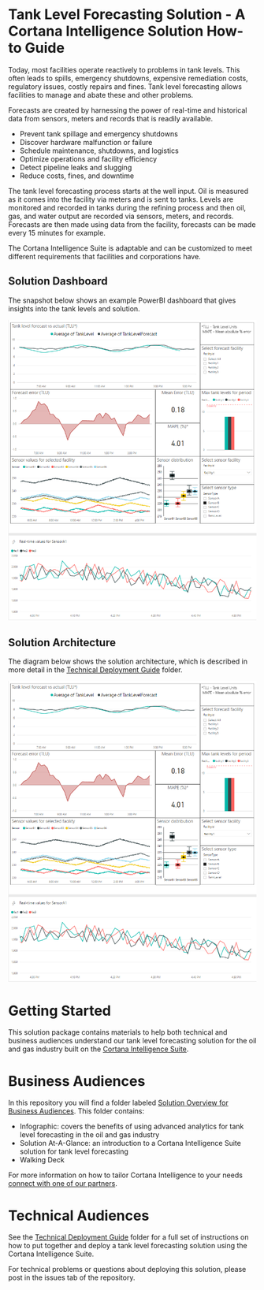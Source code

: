 # Tank Level Forecasting Solution - A Cortana Intelligence Solution How-to Guide

Today, most facilities operate reactively to problems in tank levels. This often leads to spills, emergency shutdowns, expensive remediation costs, regulatory issues, costly repairs and fines. Tank level forecasting allows facilities to manage and abate these and other problems.

Forecasts are created by harnessing the power of real-time and historical data from sensors, meters and records that is readily available.

- Prevent tank spillage and emergency shutdowns
- Discover hardware malfunction or failure
- Schedule maintenance, shutdowns, and logistics
- Optimize operations and facility efficiency
- Detect pipeline leaks and slugging
- Reduce costs, fines, and downtime

The tank level forecasting process starts at the well input. Oil is measured as it comes into the facility via meters and is sent to tanks. Levels are monitored and recorded in tanks during the refining process and then oil, gas, and water output are recorded via sensors, meters, and records. Forecasts are then made using data from the facility, forecasts can be made every 15 minutes for example.

The Cortana Intelligence Suite is adaptable and can be customized to meet different requirements that facilities and corporations have.

## Solution Dashboard
The snapshot below shows an example PowerBI dashboard that gives insights into the tank levels and solution.

![Dashboard](Technical%20Deployment%20Guide/images/PBI-dashboard.PNG)

## Solution Architecture
The diagram below shows the solution architecture, which is described in more detail in the [Technical Deployment Guide](Technical%20Deployment%20Guide/) folder.

![Architecture](Technical%20Deployment%20Guide/images/PBI-dashboard.PNG)

# Getting Started #

This solution package contains materials to help both technical and business audiences understand our tank level forecasting solution for the oil and gas industry built on the [Cortana Intelligence Suite](https://www.microsoft.com/en-us/server-cloud/cortana-intelligence-suite/Overview.aspx).

# Business Audiences

In this repository you will find a folder labeled [Solution Overview for Business Audiences](Solution%20Overview%20for%20Business%20Audiences). This folder contains:
- Infographic: covers the benefits of using advanced analytics for tank level forecasting in the oil and gas industry
- Solution At-A-Glance: an introduction to a Cortana Intelligence Suite solution for tank level forecasting
- Walking Deck

For more information on how to tailor Cortana Intelligence to your needs [connect with one of our partners](http://aka.ms/CISFindPartner).

# Technical Audiences

See the [Technical Deployment Guide](Technical%20Deployment%20Guide) folder for a full set of instructions on how to put together and deploy a tank level forecasting solution using the Cortana Intelligence Suite. <!--The **Developer Journey Map** included there walks through the different components created as part of the end-to-end solution.-->

For technical problems or questions about deploying this solution, please post in the issues tab of the repository.

<!--# Related Resources

We have put together a number of resources that cover different approaches to building solutions in the tank level forecasting space. These resources are listed below and may be helpful to those exploring ways to build tank level forecasting solutions using the Cortana Intelligence Suite.

### [Tank Level Forecasting Modeling Guide]()
This modeling guide covers the steps to implement a tank level forecasting model through feature engineering, label creation, training and evaluation. This resource is directed primarily at data scientists, and provides modeling tips specific to the tank level forecasting space. The data used here is for an oil production use case, but the techniques are applicable for all tank level forecasting problem types.

### [Tank Level Forecasting Template with SQL Server R Services]()
This tutorial walks users through the steps to create an on-premise tank level forecasting solution using SQL Server R Services. Similar to the solution presented in this repository, the tutorial shows how to predict the level in a tank.-->

